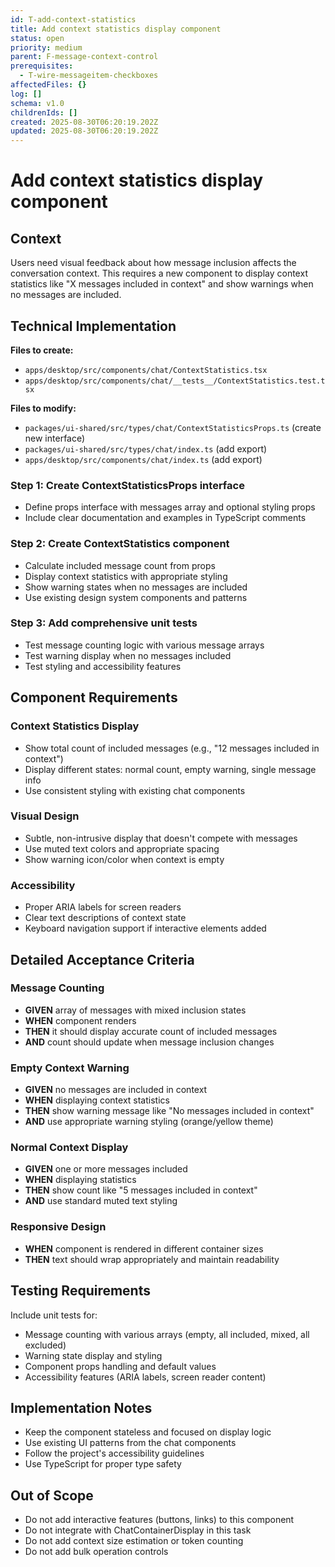 ```yaml
---
id: T-add-context-statistics
title: Add context statistics display component
status: open
priority: medium
parent: F-message-context-control
prerequisites:
  - T-wire-messageitem-checkboxes
affectedFiles: {}
log: []
schema: v1.0
childrenIds: []
created: 2025-08-30T06:20:19.202Z
updated: 2025-08-30T06:20:19.202Z
---
```


# Add context statistics display component

## Context

Users need visual feedback about how message inclusion affects the conversation context. This requires a new component to display context statistics like "X messages included in context" and show warnings when no messages are included.

## Technical Implementation

**Files to create:**

- `apps/desktop/src/components/chat/ContextStatistics.tsx`
- `apps/desktop/src/components/chat/__tests__/ContextStatistics.test.tsx`

**Files to modify:**

- `packages/ui-shared/src/types/chat/ContextStatisticsProps.ts` (create new interface)
- `packages/ui-shared/src/types/chat/index.ts` (add export)
- `apps/desktop/src/components/chat/index.ts` (add export)

### Step 1: Create ContextStatisticsProps interface

- Define props interface with messages array and optional styling props
- Include clear documentation and examples in TypeScript comments

### Step 2: Create ContextStatistics component

- Calculate included message count from props
- Display context statistics with appropriate styling
- Show warning states when no messages are included
- Use existing design system components and patterns

### Step 3: Add comprehensive unit tests

- Test message counting logic with various message arrays
- Test warning display when no messages included
- Test styling and accessibility features

## Component Requirements

### Context Statistics Display

- Show total count of included messages (e.g., "12 messages included in context")
- Display different states: normal count, empty warning, single message info
- Use consistent styling with existing chat components

### Visual Design

- Subtle, non-intrusive display that doesn't compete with messages
- Use muted text colors and appropriate spacing
- Show warning icon/color when context is empty

### Accessibility

- Proper ARIA labels for screen readers
- Clear text descriptions of context state
- Keyboard navigation support if interactive elements added

## Detailed Acceptance Criteria

### Message Counting

- **GIVEN** array of messages with mixed inclusion states
- **WHEN** component renders
- **THEN** it should display accurate count of included messages
- **AND** count should update when message inclusion changes

### Empty Context Warning

- **GIVEN** no messages are included in context
- **WHEN** displaying context statistics
- **THEN** show warning message like "No messages included in context"
- **AND** use appropriate warning styling (orange/yellow theme)

### Normal Context Display

- **GIVEN** one or more messages included
- **WHEN** displaying statistics
- **THEN** show count like "5 messages included in context"
- **AND** use standard muted text styling

### Responsive Design

- **WHEN** component is rendered in different container sizes
- **THEN** text should wrap appropriately and maintain readability

## Testing Requirements

Include unit tests for:

- Message counting with various arrays (empty, all included, mixed, all excluded)
- Warning state display and styling
- Component props handling and default values
- Accessibility features (ARIA labels, screen reader content)

## Implementation Notes

- Keep the component stateless and focused on display logic
- Use existing UI patterns from the chat components
- Follow the project's accessibility guidelines
- Use TypeScript for proper type safety

## Out of Scope

- Do not add interactive features (buttons, links) to this component
- Do not integrate with ChatContainerDisplay in this task
- Do not add context size estimation or token counting
- Do not add bulk operation controls
